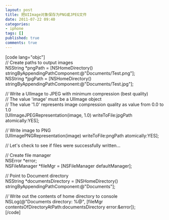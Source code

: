 ```yaml
---
layout: post
title: 把UIImage对象保存为PNG或JPEG文件
date: 2011-07-22 09:40
categories:
- iphone
tags: []
published: true
comments: true
---
```

<p>[code lang="objc"]<br />
// Create paths to output images<br />
NSString  *pngPath = [NSHomeDirectory() stringByAppendingPathComponent:@&quot;Documents/Test.png&quot;];<br />
NSString  *jpgPath = [NSHomeDirectory() stringByAppendingPathComponent:@&quot;Documents/Test.jpg&quot;];<br />
 
// Write a UIImage to JPEG with minimum compression (best quality)<br />
// The value 'image' must be a UIImage object<br />
// The value '1.0' represents image compression quality as value from 0.0 to 1.0<br />
[UIImageJPEGRepresentation(image, 1.0) writeToFile:jpgPath atomically:YES];<br />
 
// Write image to PNG<br />
[UIImagePNGRepresentation(image) writeToFile:pngPath atomically:YES];<br />
 
// Let's check to see if files were successfully written...<br />
 
// Create file manager<br />
NSError *error;<br />
NSFileManager *fileMgr = [NSFileManager defaultManager];<br />
 
// Point to Document directory<br />
NSString *documentsDirectory = [NSHomeDirectory() stringByAppendingPathComponent:@&quot;Documents&quot;];<br />
 
// Write out the contents of home directory to console<br />
NSLog(@&quot;Documents directory: %@&quot;, [fileMgr contentsOfDirectoryAtPath:documentsDirectory error:&amp;error]);<br />
[/code] </p>
